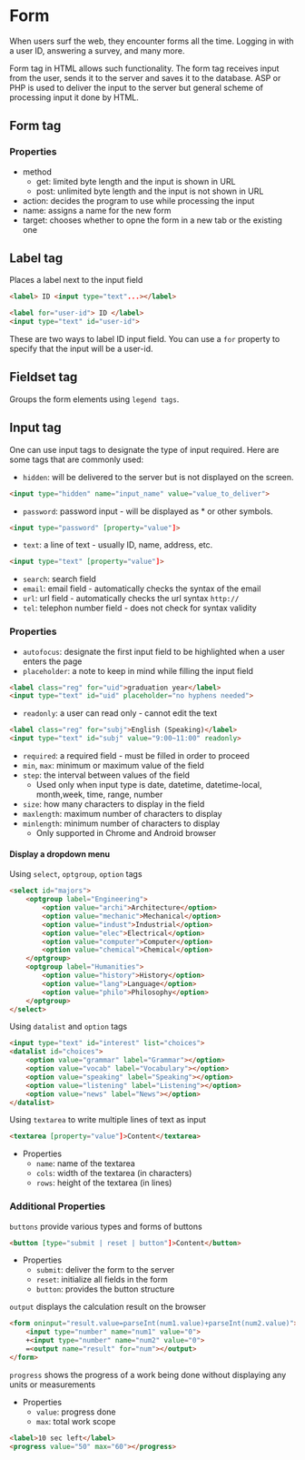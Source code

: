 # Form 

When users surf the web, they encounter forms all the time.
Logging in with a user ID, answering a survey, and many more.

Form tag in HTML allows such functionality.
The form tag receives input from the user, sends it to the server and saves it to the database. 
ASP or PHP is used to deliver the input to the server but general scheme of processing input it done by HTML.

## Form tag
### Properties
- method
    + get: limited byte length and the input is shown in URL
    + post: unlimited byte length and the input is not shown in URL
- action: decides the program to use while processing the input
- name: assigns a name for the new form
- target: chooses whether to opne the form in a new tab or the existing one

## Label tag
Places a label next to the input field

```html
<label> ID <input type="text"...></label>

<label for="user-id"> ID </label>
<input type="text" id="user-id">
```
These are two ways to label ID input field.
You can use a `for` property to specify that the input will be a user-id.

## Fieldset tag
Groups the form elements using `legend tags`.

## Input tag
One can use input tags to designate the type of input required.
Here are some tags that are commonly used:
- `hidden`: will be delivered to the server but is not displayed on the screen.
```html
<input type="hidden" name="input_name" value="value_to_deliver">
```
- `password`: password input - will be displayed as * or other symbols.
```html
<input type="password" [property="value"]>
```
- `text`: a line of text - usually ID, name, address, etc.
```html
<input type="text" [property="value"]>
```
- `search`: search field
- `email`: email field - automatically checks the syntax of the email
- `url`: url field - automatically checks the url syntax `http://`
- `tel`: telephon number field - does not check for syntax validity

### Properties
- `autofocus`: designate the first input field to be highlighted when a user enters the page
- `placeholder`: a note to keep in mind while filling the input field
```html
<label class="reg" for="uid">graduation year</label>
<input type="text" id="uid" placeholder="no hyphens needed">
```
- `readonly`: a user can read only - cannot edit the text
```html
<label class="reg" for="subj">English (Speaking)</label>
<input type="text" id="subj" value="9:00~11:00" readonly>
```
- `required`: a required field - must be filled in order to proceed
- `min`, `max`: minimum or maximum value of the field
- `step`: the interval between values of the field
    + Used only when input type is date, datetime, datetime-local, month,week, time, range, number
- `size`: how many characters to display in the field
- `maxlength`: maximum number of characters to display
- `minlength`: minimum number of characters to display
    + Only supported in Chrome and Android browser

#### Display a dropdown menu
Using `select`, `optgroup`, `option` tags
```html
<select id="majors">
    <optgroup label="Engineering">
        <option value="archi">Architecture</option>
        <option value="mechanic">Mechanical</option>
        <option value="indust">Industrial</option>
        <option value="elec">Electrical</option>
        <option value="computer">Computer</option>
        <option value="chemical">Chemical</option>
    </optgroup>
    <optgroup label="Humanities">
        <option value="history">History</option>
        <option value="lang">Language</option>
        <option value="philo">Philosophy</option>
    </optgroup>
</select>
```
Using `datalist` and `option` tags
```html
<input type="text" id="interest" list="choices">
<datalist id="choices">
    <option value="grammar" label="Grammar"></option>
    <option value="vocab" label="Vocabulary"></option>
    <option value="speaking" label="Speaking"></option>
    <option value="listening" label="Listening"></option>
    <option value="news" label="News"></option>
</datalist>
```
Using `textarea` to write multiple lines of text as input
```html
<textarea [property="value"]>Content</textarea>
```
- Properties
    + `name`: name of the textarea
    + `cols`: width of the textarea (in characters)
    + `rows`: height of the textarea (in lines)

### Additional Properties
`buttons` provide various types and forms of buttons
```html
<button [type="submit | reset | button"]>Content</button>
```
- Properties
    + `submit`: deliver the form to the server
    + `reset`: initialize all fields in the form
    + `button`: provides the button structure

`output` displays the calculation result on the browser
```html
<form oninput="result.value=parseInt(num1.value)+parseInt(num2.value)">
    <input type="number" name="num1" value="0">
    +<input type="number" name="num2" value="0">
    =<output name="result" for="num"></output>
</form>
```

`progress` shows the progress of a work being done without displaying any units or measurements

- Properties
    + `value`: progress done
    + `max`: total work scope

```html
<label>10 sec left</label>
<progress value="50" max="60"></progress>
```
 
